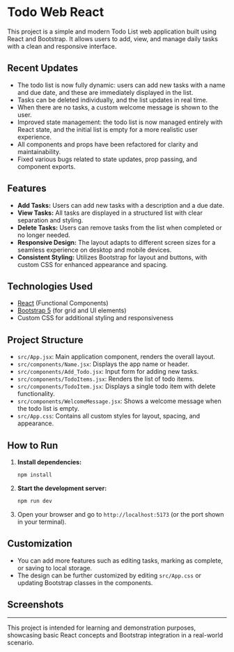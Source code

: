 # Todo Web React

This project is a simple and modern Todo List web application built using React and Bootstrap. It allows users to add, view, and manage daily tasks with a clean and responsive interface.

## Recent Updates
- The todo list is now fully dynamic: users can add new tasks with a name and due date, and these are immediately displayed in the list.
- Tasks can be deleted individually, and the list updates in real time.
- When there are no tasks, a custom welcome message is shown to the user.
- Improved state management: the todo list is now managed entirely with React state, and the initial list is empty for a more realistic user experience.
- All components and props have been refactored for clarity and maintainability.
- Fixed various bugs related to state updates, prop passing, and component exports.

## Features
- **Add Tasks:** Users can add new tasks with a description and a due date.
- **View Tasks:** All tasks are displayed in a structured list with clear separation and styling.
- **Delete Tasks:** Users can remove tasks from the list when completed or no longer needed.
- **Responsive Design:** The layout adapts to different screen sizes for a seamless experience on desktop and mobile devices.
- **Consistent Styling:** Utilizes Bootstrap for layout and buttons, with custom CSS for enhanced appearance and spacing.

## Technologies Used
- [React](https://react.dev/) (Functional Components)
- [Bootstrap 5](https://getbootstrap.com/) (for grid and UI elements)
- Custom CSS for additional styling and responsiveness

## Project Structure
- `src/App.jsx`: Main application component, renders the overall layout.
- `src/components/Name.jsx`: Displays the app name or header.
- `src/components/Add_Todo.jsx`: Input form for adding new tasks.
- `src/components/TodoItems.jsx`: Renders the list of todo items.
- `src/components/TodoItem.jsx`: Displays a single todo item with delete functionality.
- `src/components/WelcomeMessage.jsx`: Shows a welcome message when the todo list is empty.
- `src/App.css`: Contains all custom styles for layout, spacing, and appearance.

## How to Run
1. **Install dependencies:**
   ```bash
   npm install
   ```
2. **Start the development server:**
   ```bash
   npm run dev
   ```
3. Open your browser and go to `http://localhost:5173` (or the port shown in your terminal).

## Customization
- You can add more features such as editing tasks, marking as complete, or saving to local storage.
- The design can be further customized by editing `src/App.css` or updating Bootstrap classes in the components.

## Screenshots


---

This project is intended for learning and demonstration purposes, showcasing basic React concepts and Bootstrap integration in a real-world scenario.
